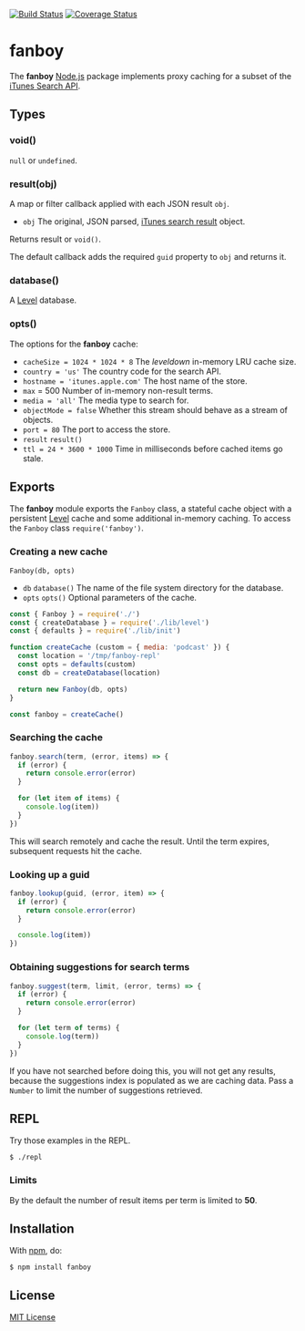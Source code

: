 [![Build Status](https://secure.travis-ci.org/michaelnisi/fanboy.svg)](http://travis-ci.org/michaelnisi/fanboy)
[![Coverage Status](https://coveralls.io/repos/github/michaelnisi/fanboy/badge.svg?branch=master)](https://coveralls.io/github/michaelnisi/fanboy?branch=master)

# fanboy

The **fanboy** [Node.js](http://nodejs.org/) package implements proxy caching for a subset of the [iTunes Search API](https://www.apple.com/itunes/affiliates/resources/documentation/itunes-store-web-service-search-api.html).

## Types

### void()

`null` or `undefined`.

### result(obj)

A map or filter callback applied with each JSON result `obj`.

- `obj` The original, JSON parsed, [iTunes search result](https://www.apple.com/itunes/affiliates/resources/documentation/itunes-store-web-service-search-api.html#understand) object.

Returns result or `void()`.

The default callback adds the required `guid` property to `obj` and returns it.

### database()

A [Level](https://github.com/Level/) database.

### opts()

The options for the **fanboy** cache:

- `cacheSize = 1024 * 1024 * 8` The *leveldown* in-memory LRU cache size.
- `country = 'us'` The country code for the search API.
- `hostname = 'itunes.apple.com'` The host name of the store.
- `max` = 500 Number of in-memory non-result terms.
- `media = 'all'` The media type to search for.
- `objectMode = false` Whether this stream should behave as a stream of objects.
- `port = 80` The port to access the store.
- `result` `result()`
- `ttl = 24 * 3600 * 1000` Time in milliseconds before cached items go stale.

## Exports

The **fanboy** module exports the `Fanboy` class, a stateful cache object with a persistent [Level](https://github.com/Level/) cache and some additional in-memory caching. To access the `Fanboy` class `require('fanboy')`.

### Creating a new cache

`Fanboy(db, opts)`

- `db` `database()` The name of the file system directory for the database.
- `opts` `opts()` Optional parameters of the cache.

```js
const { Fanboy } = require('./')
const { createDatabase } = require('./lib/level')
const { defaults } = require('./lib/init')

function createCache (custom = { media: 'podcast' }) {
  const location = '/tmp/fanboy-repl'
  const opts = defaults(custom)
  const db = createDatabase(location)

  return new Fanboy(db, opts)
}

const fanboy = createCache()
```

### Searching the cache

```js
fanboy.search(term, (error, items) => {
  if (error) {
    return console.error(error)
  }

  for (let item of items) {
    console.log(item))
  }
})
```

This will search remotely and cache the result. Until the term expires, subsequent requests hit the cache.

### Looking up a guid

```js
fanboy.lookup(guid, (error, item) => {
  if (error) {
    return console.error(error)
  }

  console.log(item))
})
```

### Obtaining suggestions for search terms

```js
fanboy.suggest(term, limit, (error, terms) => {
  if (error) {
    return console.error(error)
  }

  for (let term of terms) {
    console.log(term))
  }
})
```

If you have not searched before doing this, you will not get any results, because the suggestions index is populated as we are caching data. Pass a `Number` to limit the number of suggestions retrieved.

## REPL

Try those examples in the REPL.

```
$ ./repl
```

### Limits

By the default the number of result items per term is limited to **50**.

## Installation

With [npm](https://npmjs.org/package/fanboy), do:

```
$ npm install fanboy
```

## License

[MIT License](https://github.com/michaelnisi/fanboy/blob/master/LICENSE)
